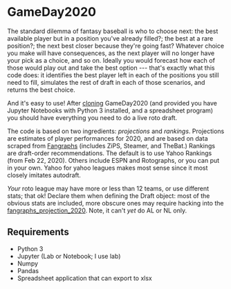 # GameDay2020

The standard dilemma of fantasy baseball is who to choose next: the best available player but in a position you've already filled?; the best at a rare position?; the next best closer because they're going fast?  Whatever choice you make will have consequences, as the next player will no longer have your pick as a choice, and so on.  Ideally you would forecast how each of those would play out and take the best option --- that's exactly what this code does: it identifies the best player left in each of the positions you still need to fill, simulates the rest of draft in each of those scenarios, and returns the best choice.

And it's easy to use!  After [cloning](https://github.com/wrapgenius/GameDay2020) GameDay2020 (and provided you have Jupyter Notebooks with Python 3 installed, and a spreadsheet program) you should have everything you need to do a live roto draft.

The code is based on two ingredients: *projections* and *rankings*.  Projections are estimates of player performances for 2020, and are based on data scraped from [Fangraphs](https://www.fangraphs.com/projections.aspx?pos=all&stats=bat&type=zips) (includes ZiPS, Steamer, and TheBat.) 
Rankings are draft-order recommendations.  The default is to use Yahoo Rankings (from Feb 22, 2020).  Others include ESPN and Rotographs, or you can put in your own.  Yahoo for yahoo leagues makes most sense since it most closely imitates autodraft.    

_Your_ roto league may have more or less than 12 teams, or use different stats; that ok!  Declare them when defining the Draft object: most of the obvious stats are included, more obscure ones may require hacking into the [fangraphs_projection_2020](https://github.com/wrapgenius/GameDay2020/blob/master/GameDayFunctions/fangraphs_projection_2020.py).  Note, it can't _yet_ do AL or NL only. 

## Requirements
- Python 3
- Jupyter (Lab or Notebook; I use lab)
- Numpy
- Pandas
- Spreadsheet application that can export to xlsx
